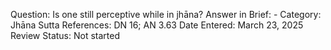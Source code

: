 Question: Is one still perceptive while in jhāna?
Answer in Brief: -
 Category: Jhāna
Sutta References: DN 16; AN 3.63
Date Entered: March 23, 2025
Review Status: Not started